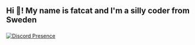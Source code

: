 <h2 align="left">Hi 👋! My name is fatcat and I'm a silly coder from Sweden</h2>




###


###
[![Discord Presence](https://lanyard.cnrad.dev/api/689868715747180621)](https://discord.com/users/689868715747180621)
